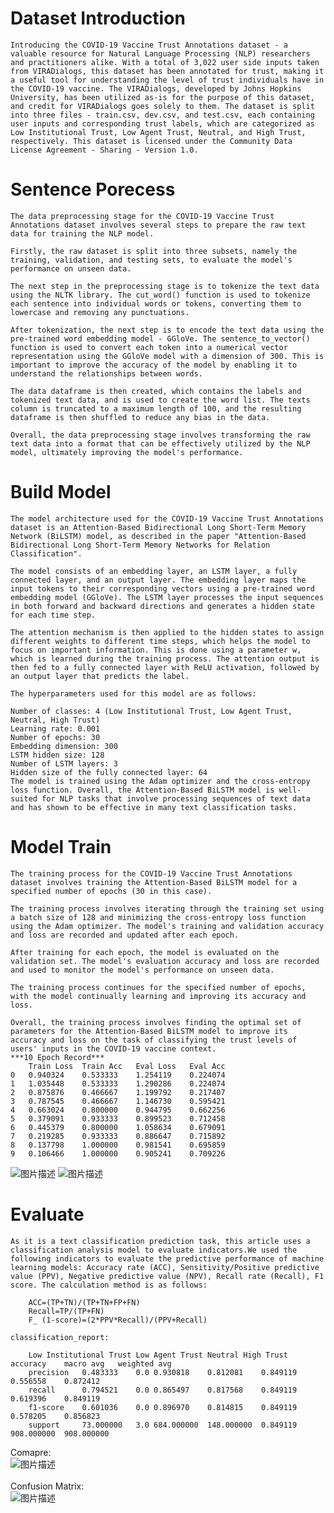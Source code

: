 # Dataset Introduction
    Introducing the COVID-19 Vaccine Trust Annotations dataset - a valuable resource for Natural Language Processing (NLP) researchers and practitioners alike. With a total of 3,022 user side inputs taken from VIRADialogs, this dataset has been annotated for trust, making it a useful tool for understanding the level of trust individuals have in the COVID-19 vaccine. The VIRADialogs, developed by Johns Hopkins University, has been utilized as-is for the purpose of this dataset, and credit for VIRADialogs goes solely to them. The dataset is split into three files - train.csv, dev.csv, and test.csv, each containing user inputs and corresponding trust labels, which are categorized as Low Institutional Trust, Low Agent Trust, Neutral, and High Trust, respectively. This dataset is licensed under the Community Data License Agreement - Sharing - Version 1.0.
# Sentence Porecess
    The data preprocessing stage for the COVID-19 Vaccine Trust Annotations dataset involves several steps to prepare the raw text data for training the NLP model.

    Firstly, the raw dataset is split into three subsets, namely the training, validation, and testing sets, to evaluate the model's performance on unseen data.

    The next step in the preprocessing stage is to tokenize the text data using the NLTK library. The cut_word() function is used to tokenize each sentence into individual words or tokens, converting them to lowercase and removing any punctuations.

    After tokenization, the next step is to encode the text data using the pre-trained word embedding model - GGloVe. The sentence_to_vector() function is used to convert each token into a numerical vector representation using the GGloVe model with a dimension of 300. This is important to improve the accuracy of the model by enabling it to understand the relationships between words.

    The data dataframe is then created, which contains the labels and tokenized text data, and is used to create the word list. The texts column is truncated to a maximum length of 100, and the resulting dataframe is then shuffled to reduce any bias in the data.

    Overall, the data preprocessing stage involves transforming the raw text data into a format that can be effectively utilized by the NLP model, ultimately improving the model's performance.
# Build Model
    The model architecture used for the COVID-19 Vaccine Trust Annotations dataset is an Attention-Based Bidirectional Long Short-Term Memory Network (BiLSTM) model, as described in the paper "Attention-Based Bidirectional Long Short-Term Memory Networks for Relation Classification".

    The model consists of an embedding layer, an LSTM layer, a fully connected layer, and an output layer. The embedding layer maps the input tokens to their corresponding vectors using a pre-trained word embedding model (GGloVe). The LSTM layer processes the input sequences in both forward and backward directions and generates a hidden state for each time step.

    The attention mechanism is then applied to the hidden states to assign different weights to different time steps, which helps the model to focus on important information. This is done using a parameter w, which is learned during the training process. The attention output is then fed to a fully connected layer with ReLU activation, followed by an output layer that predicts the label.

    The hyperparameters used for this model are as follows:

    Number of classes: 4 (Low Institutional Trust, Low Agent Trust, Neutral, High Trust)
    Learning rate: 0.001
    Number of epochs: 30
    Embedding dimension: 300
    LSTM hidden size: 128
    Number of LSTM layers: 3
    Hidden size of the fully connected layer: 64
    The model is trained using the Adam optimizer and the cross-entropy loss function. Overall, the Attention-Based BiLSTM model is well-suited for NLP tasks that involve processing sequences of text data and has shown to be effective in many text classification tasks.
# Model Train
    The training process for the COVID-19 Vaccine Trust Annotations dataset involves training the Attention-Based BiLSTM model for a specified number of epochs (30 in this case).

    The training process involves iterating through the training set using a batch size of 128 and minimizing the cross-entropy loss function using the Adam optimizer. The model's training and validation accuracy and loss are recorded and updated after each epoch.

    After training for each epoch, the model is evaluated on the validation set. The model's evaluation accuracy and loss are recorded and used to monitor the model's performance on unseen data.

    The training process continues for the specified number of epochs, with the model continually learning and improving its accuracy and loss.

    Overall, the training process involves finding the optimal set of parameters for the Attention-Based BiLSTM model to improve its accuracy and loss on the task of classifying the trust levels of users' inputs in the COVID-19 vaccine context.
    ***10 Epoch Record***
        Train Loss	Train Acc	Eval Loss	Eval Acc
    0	0.940324	0.533333	1.254119	0.224074
    1	1.035448	0.533333	1.290286	0.224074
    2	0.875876	0.466667	1.199792	0.217407
    3	0.787545	0.466667	1.146730	0.595421
    4	0.663024	0.800000	0.944795	0.662256
    5	0.379091	0.933333	0.899523	0.712458
    6	0.445379	0.800000	1.058634	0.679091
    7	0.219285	0.933333	0.886647	0.715892
    8	0.137798	1.000000	0.981541	0.695859
    9	0.106466	1.000000	0.905241	0.709226
![图片描述](Accuracy.png)
![图片描述](Loss.png)
# Evaluate
    As it is a text classification prediction task, this article uses a classification analysis model to evaluate indicators.We used the following indicators to evaluate the predictive performance of machine learning models: Accuracy rate (ACC), Sensitivity/Positive predictive value (PPV), Negative predictive value (NPV), Recall rate (Recall), F1 score. The calculation method is as follows:

        ACC=(TP+TN)/(TP+TN+FP+FN)
        Recall=TP/(TP+FN)
        F_ (1-score)=(2*PPV*Recall)/(PPV+Recall)

    classification_report: 

        Low Institutional Trust	Low Agent Trust	Neutral	High Trust	accuracy	macro avg	weighted avg
        precision	0.483333	0.0	0.930818	0.812081	0.849119	0.556558	0.872412
        recall	    0.794521	0.0	0.865497	0.817568	0.849119	0.619396	0.849119
        f1-score	0.601036	0.0	0.896970	0.814815	0.849119	0.578205	0.856823
        support	    73.000000	3.0	684.000000	148.000000	0.849119	908.000000	908.000000
    
Comapre:<br>
![图片描述](Compare.png)<br>   
Confusion Matrix:<br>
![图片描述](Confusion_Matrix.png)  